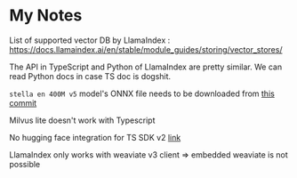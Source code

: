 # My Notes 

List of supported vector DB by LlamaIndex : https://docs.llamaindex.ai/en/stable/module_guides/storing/vector_stores/

The API in TypeScript and Python of LlamaIndex are pretty similar. We can read Python docs in case TS doc is dogshit.

`stella en 400M v5` model's ONNX file needs to be downloaded from [this commit](https://huggingface.co/dunzhang/stella_en_400M_v5/tree/refs%2Fpr%2F3)

Milvus lite doesn't work with Typescript

No hugging face integration for TS SDK v2 [link](https://weaviate.io/developers/weaviate/model-providers/transformers/embeddings#weaviate-configuration)

LlamaIndex only works with weaviate v3 client => embedded weaviate is not possible